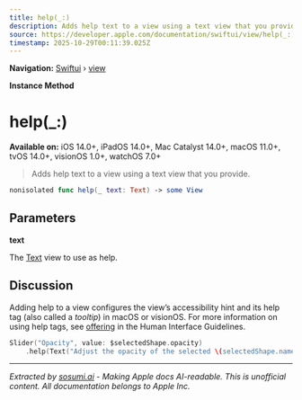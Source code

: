 ```yaml
---
title: help(_:)
description: Adds help text to a view using a text view that you provide.
source: https://developer.apple.com/documentation/swiftui/view/help(_:)
timestamp: 2025-10-29T00:11:39.025Z
---
```


**Navigation:** [Swiftui](/documentation/swiftui) › [view](/documentation/swiftui/view)

**Instance Method**

# help(_:)

**Available on:** iOS 14.0+, iPadOS 14.0+, Mac Catalyst 14.0+, macOS 11.0+, tvOS 14.0+, visionOS 1.0+, watchOS 7.0+

> Adds help text to a view using a text view that you provide.

```swift
nonisolated func help(_ text: Text) -> some View
```

## Parameters

**text**

The [Text](/documentation/swiftui/text) view to use as help.



## Discussion

Adding help to a view configures the view’s accessibility hint and its help tag (also called a *tooltip*) in macOS or visionOS. For more information on using help tags, see [offering](/design/Human-Interface-Guidelines/offering-help) in the Human Interface Guidelines.

```swift
Slider("Opacity", value: $selectedShape.opacity)
    .help(Text("Adjust the opacity of the selected \(selectedShape.name)"))
```

---

*Extracted by [sosumi.ai](https://sosumi.ai) - Making Apple docs AI-readable.*
*This is unofficial content. All documentation belongs to Apple Inc.*
